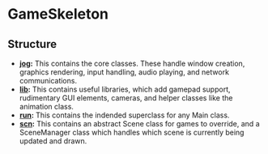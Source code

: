 # GameSkeleton

## Structure

 * **[jog](/jog):**
 This contains the core classes. These handle window creation, graphics rendering, input handling, audio playing, and network communications.
 * **[lib](/lib):** 
 This contains useful libraries, which add gamepad support, rudimentary GUI elements, cameras, and helper classes like the animation class.
 * **[run](/run):** 
 This contains the indended superclass for any Main class.
 * **[scn](/scn):** 
 This contains an abstract Scene class for games to override, and a SceneManager class which handles which scene is currently being updated and drawn.